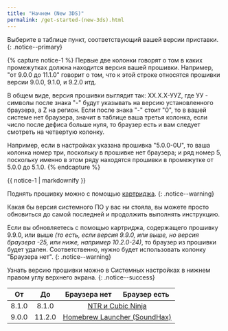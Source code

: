 ```yaml
---
title: "Начнем (New 3DS)"
permalink: /get-started-(new-3ds).html
---
```


Выберите в таблице пункт, соответствующий вашей версии приставки.
{: .notice--primary}

{% capture notice-1 %}
Первые две колонки говорят о том в каких промежутках должна находится версия вашей прошивки. Например, "от 9.0.0 до 11.1.0" говорит о том, что к этой строке относятся прошивки версии 9.0.0, 9.1.0, и 9.2.0 итд. 

В общем виде, версия прошивки выглядит так: ХХ.Х.Х-УУZ, где УУ - символы после знака "-" будут указывать на версию установленного браузера, а Z на регион. Если после знака "-" стоит "0", то в вашей системе нет браузера, значит в таблице ваша третья колонка, если число после дефиса больше нуля, то браузер есть и вам следует смотреть на четвертую колонку.

Например, если в настройках указана прошивка "5.0.0-0U", то ваша колонка номер три, поскольку в прошивке нет браузера; и ряд номер 5, поскольку именно в этом ряду находятся прошивки в промежутке от 5.0.0 до 5.1.0.
{% endcapture %}

<div class="notice--info">{{ notice-1 | markdownify }}</div>

Поднять прошивку можно с помощью [картриджа](cart-update).
{: .notice--warning}

Какая бы версия системного ПО у вас ни стояла, вы можете просто обновиться до самой последней и продолжить выполнять инструкцию.

Если вы обновляетесь с помощью картриджа, содержащего прошивку 9.9.0, или выше *(то есть, если версия 9.9.0, или выше, но версия браузера -25, или ниже, например 10.2.0-24)*, то браузер из прошивки будет удален. Соответственно, нужно будет использовать колонку "Браузера нет".
{: .notice--warning}

Узнать версию прошивки можно в Системных настройках в нижнем правом углу верхнего экрана. 
{: .notice--success}

<table>
  <thead>
    <tr>
      <th style="text-align: center">От</th>
      <th style="text-align: center">До</th>
      <th style="text-align: center">Браузера нет</th>
      <th style="text-align: center">Браузер есть</th>
    </tr>
  </thead>
  <tbody>
    <tr>
      <td style="text-align: center">8.1.0</td>
      <td style="text-align: center">8.1.0</td>
      <td style="text-align: center" colspan="2"><a href="ntr-and-cubic-ninja">NTR и Cubic Ninja</a></td>
    </tr>
    <tr>
      <td style="text-align: center">9.0.0</td>
      <td style="text-align: center">11.2.0</td>
      <td style="text-align: center" colspan="2"><a href="homebrew-launcher-(soundhax)">Homebrew Launcher (SoundHax)</a></td>
    </tr>
  </tbody>
</table>

